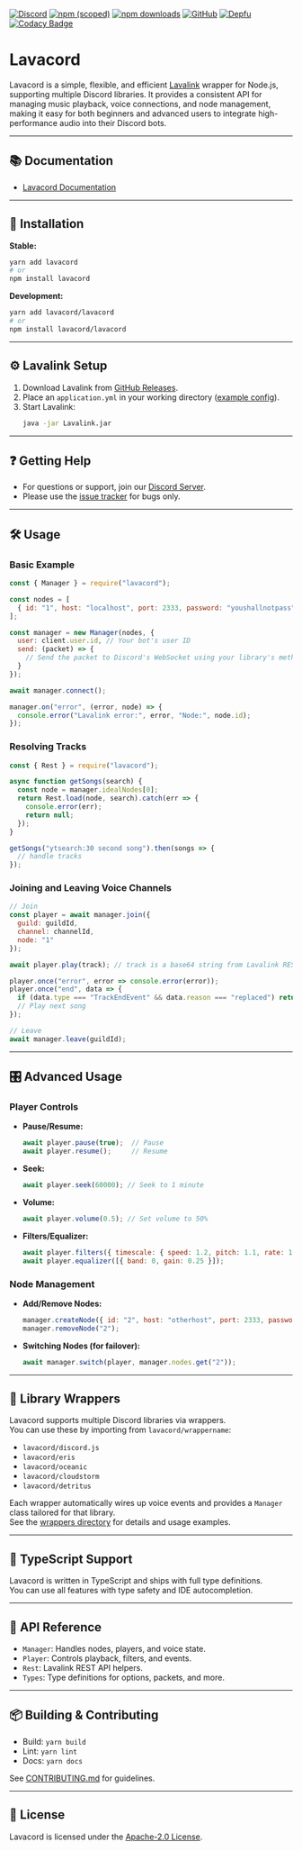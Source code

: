 [![Discord](https://discordapp.com/api/guilds/323779330033319941/embed.png)](https://discord.gg/wXrjZmV)
[![npm (scoped)](https://img.shields.io/npm/v/lavacord?label=npm%20version)](https://www.npmjs.com/package/lavacord)
[![npm downloads](https://img.shields.io/npm/dt/lavacord.svg?label=total%20downloads)](https://www.npmjs.com/package/lavacord)
[![GitHub](https://img.shields.io/github/license/lavacord/lavacord)](https://github.com/lavacord/lavacord/)
[![Depfu](https://badges.depfu.com/badges/70051aad57dddc0c44a990d26b1f6e23/overview.svg)](https://depfu.com/github/lavacord/Lavacord?project_id=11810)
[![Codacy Badge](https://api.codacy.com/project/badge/Grade/b50839d781c24a94a4e1c17342a147bd)](https://www.codacy.com/app/lavacord/lavacord)

# Lavacord

Lavacord is a simple, flexible, and efficient [Lavalink](https://github.com/lavalink-devs/Lavalink) wrapper for Node.js, supporting multiple Discord libraries. It provides a consistent API for managing music playback, voice connections, and node management, making it easy for both beginners and advanced users to integrate high-performance audio into their Discord bots.

---

## 📚 Documentation

- [Lavacord Documentation](https://lavacord.github.io/Lavacord/)

---

## 🚀 Installation

**Stable:**
```bash
yarn add lavacord
# or
npm install lavacord
```

**Development:**
```bash
yarn add lavacord/lavacord
# or
npm install lavacord/lavacord
```

---

## ⚙️ Lavalink Setup

1. Download Lavalink from [GitHub Releases](https://github.com/lavalink-devs/Lavalink/releases).
2. Place an `application.yml` in your working directory ([example config](https://github.com/lavalink-devs/Lavalink/blob/master/LavalinkServer/application.yml.example)).
3. Start Lavalink:
   ```bash
   java -jar Lavalink.jar
   ```

---

## ❓ Getting Help

- For questions or support, join our [Discord Server](https://discord.gg/wXrjZmV).
- Please use the [issue tracker](https://github.com/lavacord/lavacord/issues) for bugs only.

---

## 🛠️ Usage

### Basic Example

```js
const { Manager } = require("lavacord");

const nodes = [
  { id: "1", host: "localhost", port: 2333, password: "youshallnotpass" }
];

const manager = new Manager(nodes, {
  user: client.user.id, // Your bot's user ID
  send: (packet) => {
    // Send the packet to Discord's WebSocket using your library's method
  }
});

await manager.connect();

manager.on("error", (error, node) => {
  console.error("Lavalink error:", error, "Node:", node.id);
});
```

### Resolving Tracks

```js
const { Rest } = require("lavacord");

async function getSongs(search) {
  const node = manager.idealNodes[0];
  return Rest.load(node, search).catch(err => {
    console.error(err);
    return null;
  });
}

getSongs("ytsearch:30 second song").then(songs => {
  // handle tracks
});
```

### Joining and Leaving Voice Channels

```js
// Join
const player = await manager.join({
  guild: guildId,
  channel: channelId,
  node: "1"
});

await player.play(track); // track is a base64 string from Lavalink REST

player.once("error", error => console.error(error));
player.once("end", data => {
  if (data.type === "TrackEndEvent" && data.reason === "replaced") return;
  // Play next song
});

// Leave
await manager.leave(guildId);
```

---

## 🎛️ Advanced Usage

### Player Controls

- **Pause/Resume:**
  ```js
  await player.pause(true);  // Pause
  await player.resume();     // Resume
  ```
- **Seek:**
  ```js
  await player.seek(60000); // Seek to 1 minute
  ```
- **Volume:**
  ```js
  await player.volume(0.5); // Set volume to 50%
  ```
- **Filters/Equalizer:**
  ```js
  await player.filters({ timescale: { speed: 1.2, pitch: 1.1, rate: 1.0 } });
  await player.equalizer([{ band: 0, gain: 0.25 }]);
  ```

### Node Management

- **Add/Remove Nodes:**
  ```js
  manager.createNode({ id: "2", host: "otherhost", port: 2333, password: "pass" });
  manager.removeNode("2");
  ```
- **Switching Nodes (for failover):**
  ```js
  await manager.switch(player, manager.nodes.get("2"));
  ```

---

## 🤖 Library Wrappers

Lavacord supports multiple Discord libraries via wrappers.  
You can use these by importing from `lavacord/wrappername`:

- `lavacord/discord.js`
- `lavacord/eris`
- `lavacord/oceanic`
- `lavacord/cloudstorm`
- `lavacord/detritus`

Each wrapper automatically wires up voice events and provides a `Manager` class tailored for that library.  
See the [wrappers directory](src/wrappers/) for details and usage examples.

---

## 📝 TypeScript Support

Lavacord is written in TypeScript and ships with full type definitions.  
You can use all features with type safety and IDE autocompletion.

---

## 🧩 API Reference

- `Manager`: Handles nodes, players, and voice state.
- `Player`: Controls playback, filters, and events.
- `Rest`: Lavalink REST API helpers.
- `Types`: Type definitions for options, packets, and more.

---

## 📦 Building & Contributing

- Build: `yarn build`
- Lint: `yarn lint`
- Docs: `yarn docs`

See [CONTRIBUTING.md](https://github.com/lavacord/lavacord/blob/master/CONTRIBUTING.md) for guidelines.

---

## 📄 License

Lavacord is licensed under the [Apache-2.0 License](LICENSE).